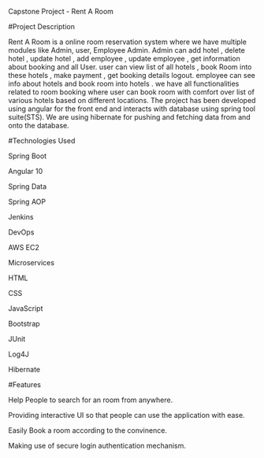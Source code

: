 Capstone Project - Rent A Room
 
 #Project Description
 
 
Rent A Room is a online room reservation system where we have multiple modules like
Admin, user, Employee Admin. Admin can add hotel , delete hotel , update hotel , add employee ,
update employee , get information about booking and all User. user can view list of all hotels , 
book Room into these hotels , make payment , get booking details logout.  employee can 
see info about hotels and book room into hotels . we have all functionalities related to room 
booking where user can book room with comfort over list of various hotels based on different locations.
 The project has been developed using angular for the front end and interacts with database using spring tool suite(STS).
 We are using hibernate for pushing and fetching data from and onto the database.


#Technologies Used

Spring Boot

Angular 10

Spring Data

Spring AOP

Jenkins

DevOps

AWS EC2

Microservices

HTML

CSS

JavaScript

Bootstrap

JUnit

Log4J

Hibernate
 

#Features

Help People to search for an room from anywhere.

Providing interactive UI so that people can use the application with ease.

Easily Book a room according to the convinence.

Making use of secure login authentication mechanism.

